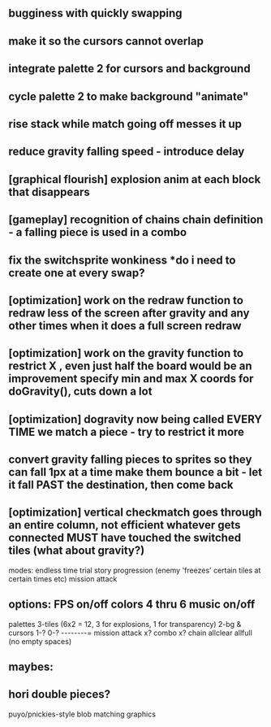 bugginess with quickly swapping
---------
make it so the cursors cannot overlap
---------
integrate palette 2 for cursors and background
-----
cycle palette 2 to make background "animate"
-----
rise stack while match going off messes it up
--------
reduce gravity falling speed - introduce delay
--------
[graphical flourish]
explosion anim at each block that disappears
--------
[gameplay]
recognition of chains
chain definition - a falling piece is used in a combo
--------
fix the switchsprite wonkiness
*do i need to create one at every swap?
--------
[optimization]
work on the redraw function to redraw less of the screen after gravity and any other times when it does a full screen redraw
--------
[optimization]
work on the gravity function to restrict X , even just half the board would be an improvement
specify min and max X coords for doGravity(), cuts down a lot
--------
[optimization]
dogravity now being called EVERY TIME we match a piece - try to restrict it more
--------
convert gravity falling pieces to sprites so they can fall 1px at a time
make them bounce a bit - let it fall PAST the destination, then come back
--------
[optimization]
vertical checkmatch goes through an entire column, not efficient
whatever gets connected MUST have touched the switched tiles (what about gravity?)
--------
modes:
endless
time trial
story progression (enemy 'freezes' certain tiles at certain times etc)
mission attack

options:
FPS on/off
colors 4 thru 6
music on/off
--------
palettes
3-tiles (6x2 = 12, 3 for explosions, 1 for transparency)
2-bg & cursors
1-?
0-?
--------=
mission attack
x? combo
x? chain
allclear
allfull (no empty spaces)

maybes:
--------
hori double pieces?
--------
puyo/pnickies-style blob matching graphics
